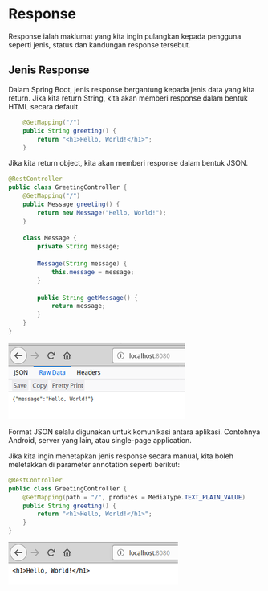 # Response

Response ialah maklumat yang kita ingin pulangkan kepada pengguna seperti jenis,
status dan kandungan response tersebut.

## Jenis Response

Dalam Spring Boot, jenis response bergantung kepada jenis data yang kita return.
Jika kita return String, kita akan memberi response dalam bentuk HTML secara
default.

```java
    @GetMapping("/")
    public String greeting() {
        return "<h1>Hello, World!</h1>";
    }
```

Jika kita return object, kita akan memberi response dalam bentuk JSON.

```java
@RestController
public class GreetingController {
    @GetMapping("/")
    public Message greeting() {
        return new Message("Hello, World!");
    }

    class Message {
        private String message;

        Message(String message) {
            this.message = message;
        }

        public String getMessage() {
            return message;
        }
    }
}
```

![Gambar format json](img/format_json.png)

Format JSON selalu digunakan untuk komunikasi antara aplikasi. Contohnya
Android, server yang lain, atau single-page application.

Jika kita ingin menetapkan jenis response secara manual, kita boleh meletakkan
di parameter annotation seperti berikut:

```java
@RestController
public class GreetingController {
    @GetMapping(path = "/", produces = MediaType.TEXT_PLAIN_VALUE)
    public String greeting() {
        return "<h1>Hello, World!</h1>";
    }
}
```

![Gambar plain text](img/plaintext.png)
